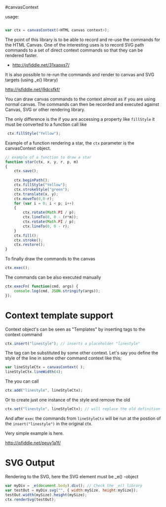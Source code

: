 
#canvasContext

usage:

```javascript

var ctx = canvasContext(<HTML canvas context>);

```

The point of this library is to be able to record and re-use the commands for the HTML Canvas. One of the interesting uses is to record SVG path commands to a set of direct context commands so that they can be rendered faster.

- http://jsfiddle.net/31xapxs7/

It is also possible to re-run the commands and render to canvas and SVG targets (using _e() library)

http://jsfiddle.net/j9dcsfkf/

You can draw canvas commands to the context almost as if you are using normal canvas. The commands can then be recorded and executed against Canvas, SVG or other rendering library.

The only difference is the if you are accessing a property like `fillStyle` it must be converted to a function call like

```javascript
 ctx.fillStyle("Yellow");
```

Example of a function rendering a star, the `ctx` parameter is the canvasContext object.

```javascript
// example of a function to draw a star
function star(ctx, x, y, r, p, m)
{
    ctx.save();
    
    ctx.beginPath();
    ctx.fillStyle("Yellow");
    ctx.strokeStyle("green");
    ctx.translate(x, y);
    ctx.moveTo(0,0-r);
    for (var i = 0; i < p; i++)
    {
        ctx.rotate(Math.PI / p);
        ctx.lineTo(0, 0 - (r*m));
        ctx.rotate(Math.PI / p);
        ctx.lineTo(0, 0 - r);
    }
    ctx.fill();
    ctx.stroke();
    ctx.restore();
}
```

To finally draw the commands to the canvas

```javascript
ctx.exec();
```

The commands can be also executed manually

```javascript
ctx.execFn( function(cmd, args) {
    console.log(cmd, JSON.stringify(args));
});
```

# Context template support

Context object's can be seen as "Templates" by inserting tags to the context command

```javascript
ctx.insert("linestyle"); // inserts a placeholder "linestyle"
```

The tag can be substituted by some other context. Let's say you define the style of the line in some other command context like this;

```javascript
var lineStyleCtx = canvasContext( );
lineStyleCtx.lineWidth(4);
```
The you can call

```javascript
ctx.add("linestyle", lineStyleCtx);
```

Or to create just one instance of the style and remove the old

```javascript
ctx.set("linestyle", lineStyleCtx); // will replace the old definition
```


And after `exec` the commands from `lineStyleCtx` will be run at the postion of the `insert("linestyle")` in the original ctx.


Very simple example is here.

http://jsfiddle.net/peuy1a1f/

# SVG Output

Rendering to the SVG, here the SVG element must be _e() -object

```javascript
var myDiv = _e(document.body).div(); // Check the _e() library
var testOut = myDiv.svg("", { width:mySize, height:mySize});
testOut.width(mySize).height(mySize);   
ctx.renderSvg(testOut);
```